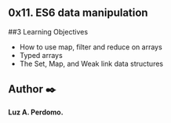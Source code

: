 ## 0x11. ES6 data manipulation

##3 Learning Objectives

- How to use map, filter and reduce on arrays
- Typed arrays
- The Set, Map, and Weak link data structures


## Author :black_nib:
**Luz A. Perdomo.**
